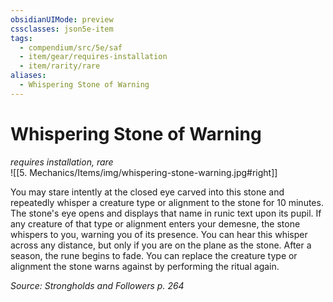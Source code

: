 ```yaml
---
obsidianUIMode: preview
cssclasses: json5e-item
tags:
  - compendium/src/5e/saf
  - item/gear/requires-installation
  - item/rarity/rare
aliases:
  - Whispering Stone of Warning
---
```

# Whispering Stone of Warning
*requires installation, rare*  
![[5. Mechanics/Items/img/whispering-stone-warning.jpg#right]]  


You may stare intently at the closed eye carved into this stone and repeatedly whisper a creature type or alignment to the stone for 10 minutes. The stone's eye opens and displays that name in runic text upon its pupil. If any creature of that type or alignment enters your demesne, the stone whispers to you, warning you of its presence. You can hear this whisper across any distance, but only if you are on the plane as the stone. After a season, the rune begins to fade. You can replace the creature type or alignment the stone warns against by performing the ritual again.

*Source: Strongholds and Followers p. 264*
